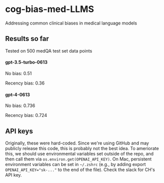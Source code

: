 # cog-bias-med-LLMS
Addressing common clinical biases in medical language models


## Results so far

Tested on 500 medQA test set data points
#### gpt-3.5-turbo-0613
No bias: 0.51

Recency bias: 0.36

#### gpt-4-0613
No bias: 0.736

Recency bias: 0.724

## API keys
Originally, these were hard-coded. Since we're using GitHub and may publicly release this code, this is probably not the best idea. To ameriorate this, we should use environmental variables set outside of the repo, and then call them via `os.environ.get(OPENAI_API_KEY)`. On Mac, persistent environment variables can be set in `~/.zshrc` (e.g., by adding export `OPENAI_API_KEY="sk-..."` to the end of the file). Check the slack for CH's API key.
